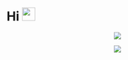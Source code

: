 <h1>
  Hi
  <img src="https://media.giphy.com/media/hvRJCLFzcasrR4ia7z/giphy.gif" width="30px"/>
</h1>
<div id="badges">
  <!--<img src="https://img.shields.io/badge/IMO messenger-blue?logo=instagram&logoColor=white&style=for-the-badge">-->
  <p align="center"><img src="https://gpvc.arturio.dev/DeanWinchester"/></p>
  <p align="center">
    <img src="https://github-readme-stats.vercel.app/api?username=Winchester-Dean&show_icons=true&count_private=true"/>
  </p>
</div>
